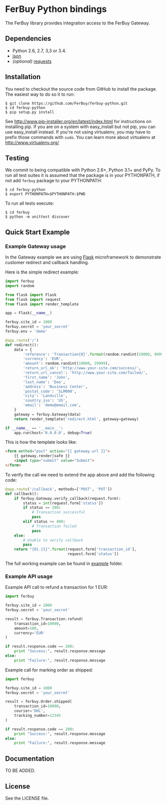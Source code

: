 # FerBuy Python bindings

The FerBuy library provides integration access to the FerBuy Gateway.

## Dependencies

* Python 2.6, 2.7, 3,3 or 3.4.
* [json](https://docs.python.org/2/library/json.html)
* *(optional)* [requests](http://docs.python-requests.org/en/latest/)

## Installation

You need to checkout the source code from GitHub to install the package.
The easiest way to do so it to run:

```
$ git clone https://github.com/FerBuy/ferbuy-python.git
$ cd ferbuy-python
$ pip setup.py install
```

See http://www.pip-installer.org/en/latest/index.html for instructions
on installing pip. If you are on a system with easy_install but not
pip, you can use easy_install instead. If you're not using virtualenv,
you may have to prefix those commands with `sudo`. You can learn more
about virtualenv at http://www.virtualenv.org/

## Testing

We commit to being compatible with Python 2.6+, Python 3.1+ and PyPy.
To run all test suites it is assumed that the package is in your PYTHONPATH, if
not add `ferbuy` package to your PYTHONPATH:
```
$ cd ferbuy-python
$ export PYTHONPATH=$PYTHONPATH:$PWD
```

To run all tests execute:
```
$ cd ferbuy
$ python -m unittest discover
```

## Quick Start Example

### Example Gateway usage

In the Gateway example we are using [Flask](http://flask.pocoo.org/)
microframework to demonstrate customer redirect and callback handling.

Here is the simple redirect example:
```python
import ferbuy
import random

from flask import Flask
from flask import request
from flask import render_template

app = Flask(__name__)

ferbuy.site_id = 1000
ferbuy.secret = 'your_secret'
ferbuy.env = 'demo'

@app.route('/')
def redirect():
    data = {
        'reference': 'Transaction{0}'.format(random.randint(10000, 99999)),
        'currency': 'EUR',
        'amount': random.randint(10000, 29999),
        'return_url_ok': 'http://www.your-site.com/success/',
        'return_url_cancel': 'http://www.your-site.com/failed/',
        'first_name': 'John',
        'last_name': 'Doe',
        'address': 'Business Center',
        'postal_code': 'SLM000',
        'city': 'Landville',
        'country_iso': 'US',
        'email': 'demo@email.com',
    }
    gateway = ferbuy.Gateway(data)
    return render_template('redirect.html', gateway=gateway)

if __name__ == '__main__':
    app.run(host='0.0.0.0', debug=True)
```

This is how the template looks like:
```html
<form method="post" action="{{ gateway.url }}">
    {{ gateway.render|safe }}
    <input type="submit" value="Submit">
</form>
```

To verify the call we need to extend the app above and add the following code:
```python
@app.route('/callback', methods=['POST', 'PUT'])
def callback():
    if ferbuy.Gateway.verify_callback(request.form):
        status = int(request.form['status'])
        if status == 200:
            # Transaction successful
            pass
        elif status >= 400:
            # Transaction failed
            pass
    else:
        # Unable to verify callback
        pass
    return "{0}.{1}".format(request.form['transaction_id'],
                            request.form['status'])
```

The full working example can be found in
[example](example/gateway_example.py) folder.

### Example API usage

Example API call to refund a transaction for 1 EUR:

```python
import ferbuy

ferbuy.site_id = 1000
ferbuy.secret = 'your_secret'

result = ferbuy.Transaction.refund(
    transaction_id=10000,
    amount=100,
    currency='EUR'
)

if result.response.code == 200:
    print "Success:", result.response.message
else:
    print "Failure:", result.response.message
```

Example call for marking order as shipped:

```python
import ferbuy

ferbuy.site_id = 1000
ferbuy.secret = 'your_secret'

result = ferbuy.Order.shipped(
    transaction_id=10000,
    courier='DHL',
    tracking_number=12345
)

if result.response.code == 200:
    print "Success:", result.response.message
else:
    print "Failure:", result.response.message
```

## Documentation

TO BE ADDED.

## License

See the LICENSE file.
